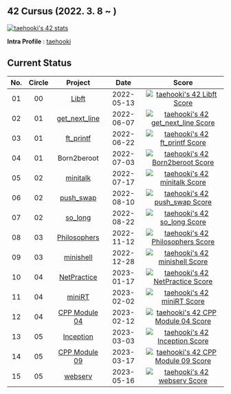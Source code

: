 ## 42 Cursus (2022. 3. 8 ~ )

[![taehooki's 42 stats](https://badge42.vercel.app/api/v2/clfhit7js015308lcvnyuf4z2/stats?cursusId=21&coalitionId=85)](https://profile.intra.42.fr/users/taehooki)

**Intra Profile** : [taehooki](https://profile.intra.42.fr/users/taehooki)

## Current Status

|No.|Circle|Project|Date|Score|
|:---:|:---:|:---:|:---:|:---:|
|01|00|[Libft](https://github.com/23tae/42-libft)|2022-05-13|[![taehooki's 42 Libft Score](https://badge42.vercel.app/api/v2/clfhit7js015308lcvnyuf4z2/project/2524616)](https://projects.intra.42.fr/projects/42cursus-libft/projects_users/2524616)|
|02|01|[get_next_line](https://github.com/23tae/42-get_next_line)|2022-06-07|[![taehooki's 42 get_next_line Score](https://badge42.vercel.app/api/v2/clfhit7js015308lcvnyuf4z2/project/2610121)](https://projects.intra.42.fr/projects/42cursus-get_next_line/projects_users/2610121)|
|03|01|[ft_printf](https://github.com/23tae/42-ft_printf)|2022-06-22|[![taehooki's 42 ft_printf Score](https://badge42.vercel.app/api/v2/clfhit7js015308lcvnyuf4z2/project/2631413)](https://projects.intra.42.fr/projects/42cursus-ft_printf/projects_users/2631413)|
|04|01|Born2beroot|2022-07-03|[![taehooki's 42 Born2beroot Score](https://badge42.vercel.app/api/v2/clfhit7js015308lcvnyuf4z2/project/2644593)](https://projects.intra.42.fr/projects/born2beroot/projects_users/2644593)|
|05|02|[minitalk](https://github.com/23tae/42-minitalk)|2022-07-17|[![taehooki's 42 minitalk Score](https://badge42.vercel.app/api/v2/clfhit7js015308lcvnyuf4z2/project/2670581)](https://projects.intra.42.fr/projects/minitalk/projects_users/2670581)|
|06|02|[push_swap](https://github.com/23tae/42-push_swap)|2022-08-10|[![taehooki's 42 push_swap Score](https://badge42.vercel.app/api/v2/clfhit7js015308lcvnyuf4z2/project/2716111)](https://projects.intra.42.fr/projects/42cursus-push_swap/projects_users/2716111)|
|07|02|[so_long](https://github.com/23tae/42-so_long)|2022-08-22|[![taehooki's 42 so_long Score](https://badge42.vercel.app/api/v2/clfhit7js015308lcvnyuf4z2/project/2736884)](https://projects.intra.42.fr/projects/so_long/projects_users/2736884)|
|08|03|[Philosophers](https://github.com/23tae/42-philosophers)|2022-11-12|[![taehooki's 42 Philosophers Score](https://badge42.vercel.app/api/v2/clfhit7js015308lcvnyuf4z2/project/2811868)](https://projects.intra.42.fr/projects/42cursus-philosophers/projects_users/2811868)|
|09|03|[minishell](https://github.com/23tae/42-minishell)|2022-12-28|[![taehooki's 42 minishell Score](https://badge42.vercel.app/api/v2/clfhit7js015308lcvnyuf4z2/project/2880785)](https://projects.intra.42.fr/projects/42cursus-minishell/projects_users/2880785)|
|10|04|[NetPractice](https://github.com/23tae/42-netpractice)|2023-01-17|[![taehooki's 42 NetPractice Score](https://badge42.vercel.app/api/v2/clfhit7js015308lcvnyuf4z2/project/2929804)](https://projects.intra.42.fr/projects/netpractice/projects_users/2929804)|
|11|04|[miniRT](https://github.com/23tae/42-minirt)|2023-02-02|[![taehooki's 42 miniRT Score](https://badge42.vercel.app/api/v2/clfhit7js015308lcvnyuf4z2/project/2956546)](https://projects.intra.42.fr/projects/minirt/projects_users/2956546)|
|12|04|[CPP Module 04](https://github.com/23tae/42-cpp-module)|2023-02-12|[![taehooki's 42 CPP Module 04 Score](https://badge42.vercel.app/api/v2/clfhit7js015308lcvnyuf4z2/project/2974592)](https://projects.intra.42.fr/projects/cpp-module-04/projects_users/2974592)|
|13|05|[Inception](https://github.com/23tae/42-inception)|2023-03-03|[![taehooki's 42 Inception Score](https://badge42.vercel.app/api/v2/clfhit7js015308lcvnyuf4z2/project/2991079)](https://projects.intra.42.fr/projects/inception/projects_users/2991079)|
|14|05|[CPP Module 09](https://github.com/23tae/42-cpp-module)|2023-03-17|[![taehooki's 42 CPP Module 09 Score](https://badge42.vercel.app/api/v2/clfhit7js015308lcvnyuf4z2/project/3028590)](https://projects.intra.42.fr/projects/cpp-module-09/projects_users/3028590)|
|15|05|[webserv](https://github.com/23tae/42-webserv)|2023-05-16|[![taehooki's 42 webserv Score](https://badge42.vercel.app/api/v2/clfhit7js015308lcvnyuf4z2/project/3086983)](https://projects.intra.42.fr/projects/webserv/projects_users/3086983)|

